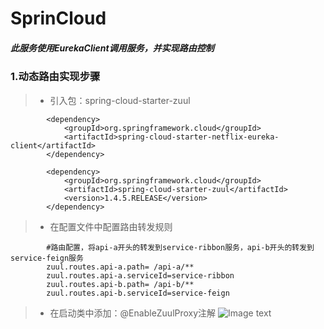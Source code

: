 # SprinCloud
##### 此服务使用EurekaClient调用服务，并实现路由控制
### 1.动态路由实现步骤
>* 引入包：spring-cloud-starter-zuul
```
        <dependency>
            <groupId>org.springframework.cloud</groupId>
            <artifactId>spring-cloud-starter-netflix-eureka-client</artifactId>
        </dependency>

        <dependency>
            <groupId>org.springframework.cloud</groupId>
            <artifactId>spring-cloud-starter-zuul</artifactId>
            <version>1.4.5.RELEASE</version>
        </dependency>
```
>* 在配置文件中配置路由转发规则
```
        #路由配置，将api-a开头的转发到service-ribbon服务，api-b开头的转发到service-feign服务
        zuul.routes.api-a.path= /api-a/**
        zuul.routes.api-a.serviceId=service-ribbon
        zuul.routes.api-b.path= /api-b/**
        zuul.routes.api-b.serviceId=service-feign
```
>* 在启动类中添加：@EnableZuulProxy注解
![Image text](https://github.com/liuzjccc/SpringCloud/raw/master/images/zuul.png)
